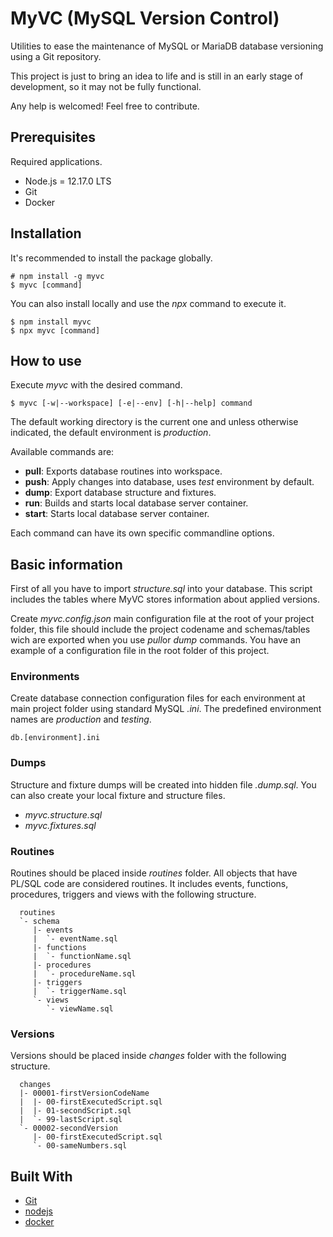 # MyVC (MySQL Version Control)

Utilities to ease the maintenance of MySQL or MariaDB database versioning using
a Git repository.

This project is just to bring an idea to life and is still in an early stage of
development, so it may not be fully functional.

Any help is welcomed! Feel free to contribute.

## Prerequisites

Required applications.

* Node.js = 12.17.0 LTS
* Git
* Docker

## Installation

It's recommended to install the package globally.
```text
# npm install -g myvc
$ myvc [command]
```

You can also install locally and use the *npx* command to execute it.
```text
$ npm install myvc
$ npx myvc [command]
```

## How to use

Execute *myvc* with the desired command.
```text
$ myvc [-w|--workspace] [-e|--env] [-h|--help] command
```
The default working directory is the current one and unless otherwise indicated,
the default environment is *production*.

Available commands are:

 * **pull**: Exports database routines into workspace.
 * **push**: Apply changes into database, uses *test* environment by default.
 * **dump**: Export database structure and fixtures.
 * **run**: Builds and starts local database server container.
 * **start**: Starts local database server container.

Each command can have its own specific commandline options.

## Basic information

First of all you have to import *structure.sql* into your database. This script
includes the tables where MyVC stores information about applied versions.

Create *myvc.config.json* main configuration file at the root of your project 
folder, this file should include the project codename and schemas/tables wich 
are exported when you use *pull*or *dump* commands. You have an example of a 
configuration file in the root folder of this project.

### Environments

Create database connection configuration files for each environment at main 
project folder using standard MySQL *.ini*. The predefined environment names 
are *production* and *testing*.
```text
db.[environment].ini
```

### Dumps

Structure and fixture dumps will be created into hidden file *.dump.sql*. You
can also create your local fixture and structure files.

* *myvc.structure.sql*
* *myvc.fixtures.sql*

### Routines

Routines should be placed inside *routines* folder. All objects that have
PL/SQL code are considered routines. It includes events, functions, procedures,
triggers and views with the following structure.
```text
  routines
  `- schema
     |- events
     |  `- eventName.sql
     |- functions
     |  `- functionName.sql
     |- procedures
     |  `- procedureName.sql
     |- triggers
     |  `- triggerName.sql
     `- views
        `- viewName.sql
```

### Versions

Versions should be placed inside *changes* folder with the following structure.
```text
  changes
  |- 00001-firstVersionCodeName
  |  |- 00-firstExecutedScript.sql
  |  |- 01-secondScript.sql
  |  `- 99-lastScript.sql
  `- 00002-secondVersion
     |- 00-firstExecutedScript.sql
     `- 00-sameNumbers.sql
```
## Built With

* [Git](https://git-scm.com/)
* [nodejs](https://nodejs.org/)
* [docker](https://www.docker.com/)
